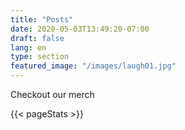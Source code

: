 ```yaml
---
title: "Posts"
date: 2020-05-03T13:49:20-07:00
draft: false
lang: en
type: section
featured_image: "/images/laugh01.jpg"
---
```


Checkout our merch

{{< pageStats >}}

